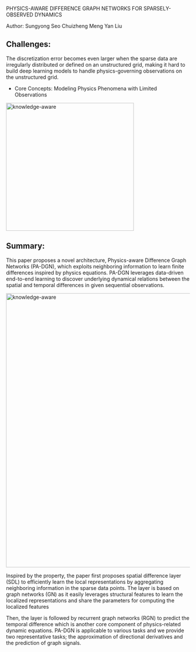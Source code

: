 PHYSICS-AWARE DIFFERENCE GRAPH NETWORKS FOR SPARSELY-OBSERVED DYNAMICS

Author: Sungyong Seo Chuizheng Meng Yan Liu

## Challenges:
The discretization error becomes even larger when the sparse data are irregularly distributed or defined on an unstructured
grid, making it hard to build deep learning models to handle physics-governing observations on the unstructured grid.
 
* Core Concepts: Modeling Physics Phenomena with Limited Observations

<img width="350" alt="knowledge-aware" src="https://github.com/jqwenchen/PIML/blob/master/paper/imgs/4.png">

## Summary:
This paper proposes a novel architecture, Physics-aware Difference Graph Networks (PA-DGN), which exploits neighboring 
information to learn finite differences inspired by physics equations. PA-DGN leverages data-driven end-to-end learning to 
discover underlying dynamical relations between the spatial and temporal differences in given sequential observations.

<img width="750" alt="knowledge-aware" src="https://github.com/jqwenchen/PIML/blob/master/paper/imgs/3.png">

Inspired by the property, the paper first proposes spatial difference layer (SDL) to efficiently learn the local representations by 
aggregating neighboring information in the sparse data points. The layer is based on graph networks (GN) as it easily leverages 
structural features to learn the localized representations and share the parameters for computing the localized features
 
Then, the layer is followed by recurrent graph networks (RGN) to predict the temporal difference which is another core 
component of physics-related dynamic equations. PA-DGN is applicable to various tasks and we provide two representative tasks;
the approximation of directional derivatives and the prediction of graph signals.